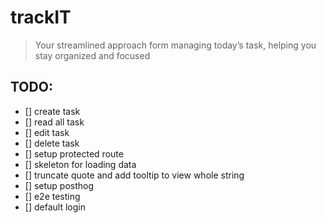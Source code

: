 # trackIT

> Your streamlined approach form managing today’s task, helping you stay organized and focused

## TODO:

- [] create task
- [] read all task
- [] edit task
- [] delete task
- [] setup protected route
- [] skeleton for loading data
- [] truncate quote and add tooltip to view whole string
- [] setup posthog
- [] e2e testing
- [] default login
